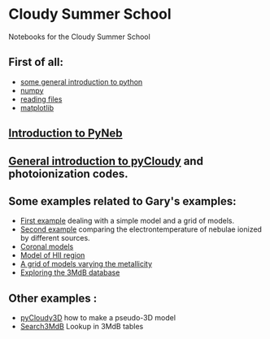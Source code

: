 # Cloudy Summer School

Notebooks for the Cloudy Summer School

## First of all:
* [some general introduction to python](Notebooks/0.1.intro_Python.ipynb)
* [numpy](Notebooks/0.2.intro_numpy.ipynb)
* [reading files](Notebooks/0.3.Interact_with_files.ipynb)
* [matplotlib](Notebooks/0.4.intro_Matplotlib.ipynb)

## [Introduction to PyNeb](Notebooks/Intro_PyNeb.ipynb)

## [General introduction to pyCloudy](pyCloudy.pdf) and photoionization codes.

## Some examples related to Gary's examples:

* [First example](Notebooks/1.1.FirstModels.ipynb) dealing with a simple model and a grid of models.
* [Second example](Notebooks/1.2.SecondModels.ipynb) comparing the electrontemperature of nebulae ionized by different sources.
* [Coronal models](Notebooks/1.3.Coronal.ipynb)
* [Model of HII region](Notebooks/1.4.HII_Models.ipynb)
* [A grid of models varying the metallicity](Notebooks/1.5.VaryZ.ipynb)
* [Exploring the 3MdB database](Notebooks/1.6.explore_3MdB.ipynb)

## Other examples :

* [pyCloudy3D](Notebooks/pyCloudy3D.ipynb) how to make a pseudo-3D model
* [Search3MdB](Notebooks/Search3MdB.ipynb) Lookup in 3MdB tables
